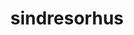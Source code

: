 ---
title: sindresorhus
github: https://github.com/sindresorhus
mode: light
transition: 3s
archetype:
  - Little Bit of Everything
---